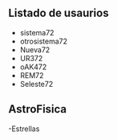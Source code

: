 ## Listado de usaurios
- sistema72
- otrosistema72
- Nueva72
- UR372
- oAK472
- REM72
- Seleste72

## AstroFisica
-Estrellas
